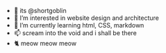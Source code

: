 - 👋 its @shortgoblin
- 🌷 I’m interested in website design and architecture
- 🌱 I’m currently learning html, CSS, markdown
- 📫 scream into the void and i shall be there
- 🐈 meow meow meow

<!---
shortgoblin/shortgoblin is a ✨ special ✨ repository because its `README.md` (this file) appears on your GitHub profile.
You can click the Preview link to take a look at your changes.
--->
